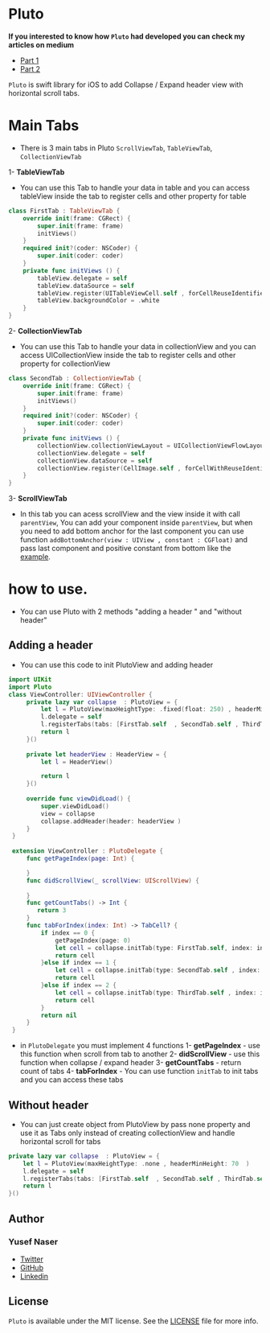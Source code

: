 #  Pluto

**If you interested to know how `Pluto` had developed you can check my articles on medium**
- [Part 1](https://medium.com/swiftcairo/collapse-expand-headerview-with-tabs-part1-3fbad61d9028)
- [Part 2](https://medium.com/swiftcairo/collapse-expand-headerview-with-tabs-part-2-50913875ddd2)

`Pluto` is swift library for iOS to add Collapse / Expand header view with horizontal scroll tabs.

# Main Tabs
- There is 3 main tabs in Pluto `ScrollViewTab`, `TableViewTab`, `CollectionViewTab`

1- **TableViewTab**
- You can use this Tab to handle your data in table and you can access tableView inside the tab to register cells and other property for table 
```swift
class FirstTab : TableViewTab {
    override init(frame: CGRect) {
        super.init(frame: frame)
        initViews()
    }
    required init?(coder: NSCoder) {
        super.init(coder: coder)
    }
    private func initViews () {
        tableView.delegate = self
        tableView.dataSource = self
        tableView.register(UITableViewCell.self , forCellReuseIdentifier: "cell" )
        tableView.backgroundColor = .white
    }
}
```
2- **CollectionViewTab**
- You can use this Tab to handle your data in collectionView and you can access UICollectionView inside the tab to register cells and other property for collectionView

```swift
class SecondTab : CollectionViewTab {
    override init(frame: CGRect) {
        super.init(frame: frame)
        initViews()
    }
    required init?(coder: NSCoder) {
        super.init(coder: coder)
    }
    private func initViews () {
        collectionView.collectionViewLayout = UICollectionViewFlowLayout()
        collectionView.delegate = self
        collectionView.dataSource = self
        collectionView.register(CellImage.self , forCellWithReuseIdentifier: "cell")
    }
}
```
3- **ScrollViewTab**
- In this tab you can acess scrollView and the view inside it with call `parentView`, You can add your component inside `parentView`, but when you need to add bottom anchor for the last component you can use function `addBottomAnchor(view : UIView , constant : CGFloat)` and pass last component and positive constant from bottom like the [example](https://github.com/Yusef-Naser/CollapseLibrary/blob/master/PlutoExample/cells/FirstCell.swift).

# how to use.
- You can use Pluto with 2 methods "adding a header " and "without header"

## Adding a header
- You can use this code to init PlutoView and adding header
```swift
import UIKit
import Pluto
class ViewController: UIViewController {
     private lazy var collapse  : PlutoView = {
         let l = PlutoView(maxHeightType: .fixed(float: 250) , headerMinHeight: 70 )
         l.delegate = self
         l.registerTabs(tabs: [FirstTab.self  , SecondTab.self , ThirdTab.self])
         return l
     }()
     
     private let headerView : HeaderView = {
         let l = HeaderView()

         return l
     }()
     
     override func viewDidLoad() {
         super.viewDidLoad()
         view = collapse
         collapse.addHeader(header: headerView )
     }
 }
 
 extension ViewController : PlutoDelegate {
     func getPageIndex(page: Int) {

     }
     func didScrollView(_ scrollView: UIScrollView) {
         
     }
     func getCountTabs() -> Int {
        return 3
     }
     func tabForIndex(index: Int) -> TabCell? {
         if index == 0 {
             getPageIndex(page: 0)
             let cell = collapse.initTab(type: FirstTab.self, index: index ) as! FirstTab
             return cell
         }else if index == 1 {
             let cell = collapse.initTab(type: SecondTab.self , index: index ) as! SecondTab
             return cell
         }else if index == 2 {
             let cell = collapse.initTab(type: ThirdTab.self , index: index ) as! ThirdTab
             return cell
         }
         return nil
     }
 }
```
- in `PlutoDelegate` you must implement 4 functions
        1- **getPageIndex**
        - use this function when scroll from tab to another
        2- **didScrollView**
        - use this function when collapse / expand header
        3- **getCountTabs**
        - return count of tabs
        4- **tabForIndex**
        - You can use function `initTab` to init tabs and you can access these tabs

## Without header
- You can just create object from PlutoView by pass none property
and use it as Tabs only instead of creating collectionView and handle horizontal scroll for tabs
```swift
private lazy var collapse  : PlutoView = {
    let l = PlutoView(maxHeightType: .none , headerMinHeight: 70  )
    l.delegate = self
    l.registerTabs(tabs: [FirstTab.self  , SecondTab.self , ThirdTab.self])
    return l
}()
```

## Author
### Yusef Naser

- [Twitter](https://twitter.com/yusef_naser93)
- [GitHub](https://github.com/Yusef-Naser)
- [Linkedin](https://www.linkedin.com/in/yusef-naser-485b7710a)


## License
`Pluto` is available under the MIT license. See the [LICENSE](./LICENSE) file for more info.
